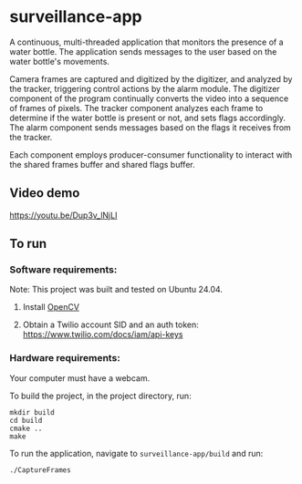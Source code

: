 # surveillance-app
A continuous, multi-threaded application that monitors the presence of a water bottle. The application sends messages to the user based on the water bottle's movements. 

Camera frames are captured and digitized by the digitizer, and analyzed by the tracker, triggering control actions by the alarm module. The digitizer component of the program continually converts the video into a sequence of frames of pixels. The tracker component analyzes each frame to determine if the water bottle is present or not, and sets flags accordingly. The alarm component sends messages based on the flags it receives from the tracker. 

Each component employs producer-consumer functionality to interact with the shared frames buffer and shared flags buffer.

## Video demo
https://youtu.be/Dup3v_lNjLI

## To run

### Software requirements:
Note: This project was built and tested on Ubuntu 24.04.

1) Install [OpenCV](https://phoenixnap.com/kb/installing-opencv-on-ubuntu)

2) Obtain a Twilio account SID and an auth token: https://www.twilio.com/docs/iam/api-keys

### Hardware requirements:
Your computer must have a webcam.


To build the project, in the project directory, run:
```rm -rf build
mkdir build
cd build
cmake ..
make
```

To run the application, navigate to `surveillance-app/build` and run:

`./CaptureFrames`
